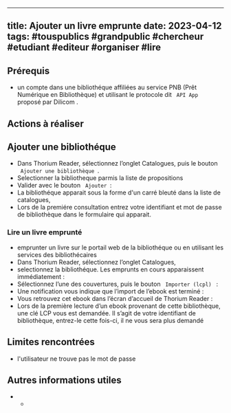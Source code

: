 
---
title: Ajouter un livre emprunte
date: 2023-04-12
tags: #touspublics #grandpublic #chercheur #etudiant #editeur #organiser #lire
---
  <!---- 
utiliser code pour les boutons:  ``
   -->

## Prérequis
* un compte dans une bibliothéque affiliées au service PNB (Prêt Numérique en Bibliothèque) et utilisant le protocole dit ` API App ` proposé par Dilicom .

## Actions à réaliser

## Ajouter une bibliothéque
* Dans Thorium Reader, sélectionnez l’onglet Catalogues, puis le bouton ` Ajouter une bibliothèque `.
* Selectionner la bibliotheque parmis la liste de propositions 
* Valider avec le bouton ` Ajouter `:
* La bibliothéque apparait sous la forme d'un carré bleuté dans la liste de catalogues,
* Lors de la premiére consultation  entrez votre identifiant et mot de passe de bibliothèque dans le formulaire qui apparait.

### Lire un livre emprunté
* emprunter un livre sur le portail web de la bibliothéque ou en utilisant les services des bibliothécaires
*  Dans Thorium Reader, sélectionnez l’onglet Catalogues, 
* selectionnez la bibliothéque. Les emprunts en cours apparaissent immédiatement :
* Sélectionnez l’une des couvertures, puis le bouton ` Importer (lcpl) ` :
* Une notification vous indique que l’import de l’ebook est terminé :
* Vous retrouvez cet ebook dans l’écran d’accueil de Thorium Reader :
* Lors de la première lecture d’un ebook provenant de cette bibliothèque, une clé LCP vous est demandée. Il s’agit de votre identifiant de bibliothèque, entrez-le cette fois-ci, il ne vous sera plus demandé 

## Limites rencontrées
*  l'utilisateur ne trouve pas le mot de passe

## Autres informations utiles

* 
  - 